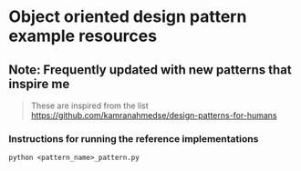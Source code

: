# Object oriented design pattern example resources

## Note: Frequently updated with new patterns that inspire me

> These are inspired from the list https://github.com/kamranahmedse/design-patterns-for-humans

### Instructions for running the reference implementations
```console
python <pattern_name>_pattern.py
```